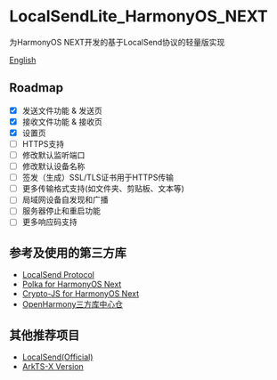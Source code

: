 # LocalSendLite_HarmonyOS_NEXT
为HarmonyOS NEXT开发的基于LocalSend协议的轻量版实现

[English](./README_en-US)
## Roadmap
- [x] 发送文件功能 & 发送页
- [x] 接收文件功能 & 接收页
- [x] 设置页
- [ ] HTTPS支持
- [ ] 修改默认监听端口
- [ ] 修改默认设备名称
- [ ] 签发（生成）SSL/TLS证书用于HTTPS传输
- [ ] 更多传输格式支持(如文件夹、剪贴板、文本等)
- [ ] 局域网设备自发现和广播
- [ ] 服务器停止和重启功能
- [ ] 更多响应码支持

## 参考及使用的第三方库
- [LocalSend Protocol](https://github.com/localsend/protocol)
- [Polka for HarmonyOS Next](https://gitee.com/openharmony-tpc/openharmony_tpc_samples/tree/master/ohos_polka)
- [Crypto-JS for HarmonyOS Next](https://gitee.com/openharmony-sig/crypto-js)
- [OpenHarmony三方库中心仓](https://ohpm.openharmony.cn/#/cn/home)

## 其他推荐项目
- [LocalSend(Official)](https://github.com/localsend/localsend)
- [ArkTS-X Version](https://github.com/azhu003/localsend-harmony)